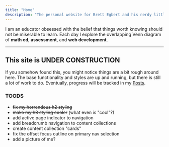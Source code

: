 ```yaml
---
title: "Home"
description: "The personal website for Brett Egbert and his nerdy little projects."
---
```


I am an educator obsessed with the belief that things worth knowing should not be miserable to learn. Each day I explore the overlapping Venn diagram of **math ed**, **assessment**, and **web development**.

---

## This site is UNDER CONSTRUCTION

If you somehow found this, you might notice things are a bit rough around here. The base functionality and styles are up and running, but there is still a lot of work to do. Eventually, progress will be tracked in my [Posts](/posts).

### TOODS

- ~~fix my horrendous h2 styling~~
- ~~make my h3 styling cooler~~ (what even is "cool"?)
- add active page indicator to navigation
- add breadcrumb navigation to content collections
- create content collection "cards"
- fix the offset focus outline on primary nav selection
- add a picture of me?
